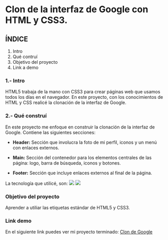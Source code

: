 # Clon de la interfaz de Google con HTML y CSS3.

## ÍNDICE
1. Intro
2. Qué contruí
3. Objetivo del proyecto
4. Link a demo

### 1.- Intro
HTML5 trabaja de la mano con CSS3 para crear páginas web que usamos todos los días en el navegador. En este proyecto, con los conocimientos de HTML y CSS realicé la clonación de la interfaz de Google.

### 2.- Qué construí
En este proyecto me enfoque en construir la clonación de la interfaz de Google.
Contiene las siguientes secciones:

- **Header:** Sección que involucra la foto de mi perfil, iconos y un menú con enlaces externos.
  
- **Main:** Sección del contenedor para los elementos centrales de las página: logo, barra de búsqueda, iconos y botones.

- **Footer:** Sección que incluye enlaces externos al final de la página.

La tecnología que utilicé, son:
<img src="https://img.shields.io/badge/HTML5-E34F26?style=for-the-badge&logo=html5&logoColor=white" />
<img src="https://img.shields.io/badge/CSS3-1572B6?style=for-the-badge&logo=css3&logoColor=white" />

### Objetivo del proyecto
Aprender a utiliar las etiquetas estándar de HTML5 y CSS3.

### Link demo
En el siguiente link puedes ver mi proyecto terminado: [Clon de Google](https://copiadegoogle-xi.vercel.app/)
